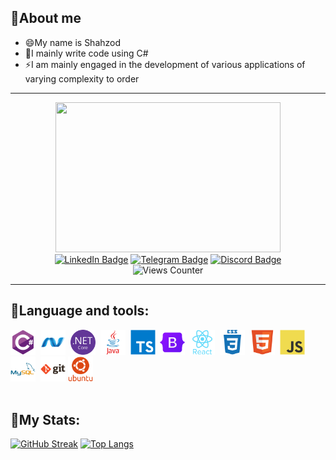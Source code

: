 <!--

Here are some ideas to get you started:

- 🔭 I’m currently working on ...
- 🌱 I’m currently learning ...
- 👯 I’m looking to collaborate on ...
- 🤔 I’m looking for help with ...
- 💬 Ask me about ...
- 📫 How to reach me: ...
- 😄 Pronouns: ...
- ⚡ Fun fact: ...
-->
<h2><b>🐶About me</b></h2>
<ul>
  <li>😄My name is Shahzod</li>
  <li>🔭I mainly write code using C#</li>
  <li>⚡I am mainly engaged in the development of various applications of varying complexity to order</li>
  </ul>
<hr/>
<div class="header"align="center">
  <img src="https://media2.giphy.com/media/v1.Y2lkPTc5MGI3NjExZjA2OTMzNWRjMTg1ZjA0NGRjOTBkNDY0OGQ1ZjVjNjM4MTI2NzBkYyZjdD1n/vzO0Vc8b2VBLi/giphy.gif" width="360" height="240"/>
   <div class="badges">
  <a href="https://www.linkedin.com/in/shahzod-akhrarkhodjaev-8b9841251/"><img src="https://img.shields.io/badge/LinkedIn-blue?logo=linkedin&logoColor=white&style=for-the-badge" alt="LinkedIn Badge"/></a>
       <a href="https://t.me/Shoukkoo"><img src="https://img.shields.io/badge/Telegram-269eda?logo=telegram&style=for-the-badge" alt="Telegram Badge"/></a>
       <a href="https://discordapp.com/users/Shoukko#4175"><img src="https://img.shields.io/badge/Discord-5662f6?logo=discord&style=for-the-badge&logoColor=fff" alt="Discord Badge"/></a>
     <br/>
     <img src="https://komarev.com/ghpvc/?username=Shoukox" alt="Views Counter"/>
  </div>
 </div>
 <hr/>
<h2><b>🔧Language and tools:</b></h2>
<div class="languages">
  <img src="https://github.com/devicons/devicon/blob/master/icons/csharp/csharp-original.svg" title="C#" alt="C#" width="40" height="40"/>&nbsp;
  <img src="https://github.com/devicons/devicon/blob/master/icons/dot-net/dot-net-original.svg" title=".NET" alt=".NET" width="40" height="40"/>&nbsp;
  <img src="https://github.com/devicons/devicon/blob/master/icons/dotnetcore/dotnetcore-original.svg" title=".NET Core" alt=".NET Core" width="40" height="40"/>&nbsp;
  <img src="https://github.com/devicons/devicon/blob/master/icons/java/java-original-wordmark.svg" title="Java" alt="Java" width="40" height="40"/>&nbsp;
  <img src="https://github.com/devicons/devicon/blob/master/icons/typescript/typescript-original.svg" title="TypeScript" alt="TypeScript" width="40" height="40"/>&nbsp;
  <img src="https://github.com/devicons/devicon/blob/master/icons/bootstrap/bootstrap-original.svg" title="Bootstrap" alt="Bootstrap" width="40" height="40"/>&nbsp;
  <img src="https://github.com/devicons/devicon/blob/master/icons/react/react-original-wordmark.svg" title="React" alt="React" width="40" height="40"/>&nbsp;
  <img src="https://github.com/devicons/devicon/blob/master/icons/css3/css3-plain-wordmark.svg"  title="CSS3" alt="CSS" width="40" height="40"/>&nbsp;
  <img src="https://github.com/devicons/devicon/blob/master/icons/html5/html5-original.svg" title="HTML5" alt="HTML" width="40" height="40"/>&nbsp;
  <img src="https://github.com/devicons/devicon/blob/master/icons/javascript/javascript-original.svg" title="JavaScript" alt="JavaScript" width="40" height="40"/>&nbsp;
  <img src="https://github.com/devicons/devicon/blob/master/icons/mysql/mysql-original-wordmark.svg" title="MySQL"  alt="MySQL" width="40" height="40"/>&nbsp;
  <img src="https://github.com/devicons/devicon/blob/master/icons/git/git-original-wordmark.svg" title="Git" **alt="Git" width="40" height="40"/>
  <img src="https://github.com/devicons/devicon/blob/master/icons/ubuntu/ubuntu-plain-wordmark.svg" title="Ubuntu" **alt="Ubuntu" width="40" height="40"/>
</div>
<br/>
<h2><b>👊My Stats:</b></h2>
<div class="stats">
<a href="https://git.io/streak-stats"><img src="https://streak-stats.demolab.com?user=Shoukox&amp;theme=gruvbox&amp;border_radius=5&amp;background=FFFFFF" alt="GitHub Streak"></a>
<a href="https://github.com/anuraghazra/github-readme-stats"><img src="https://github-readme-stats.vercel.app/api/top-langs/?username=Shoukox&langs_count=10&layout=compact" alt="Top Langs"></a> <br/>
  <!--<p><img src="https://github-readme-stats.vercel.app/api?username=Shoukox&amp;show_icons=true&amp;theme=transparent" alt="Shoukox's GitHub stats"></p>-->

</div>

